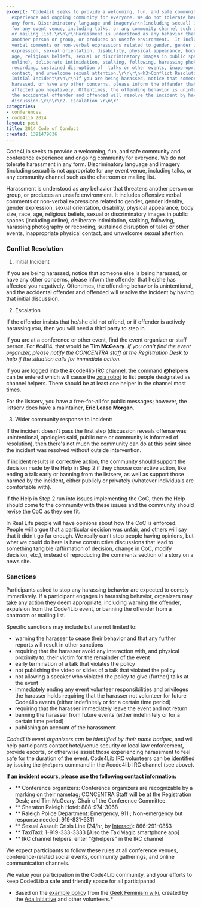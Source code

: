 ```yaml
---
excerpt: "Code4Lib seeks to provide a welcoming, fun, and safe community and conference
  experience and ongoing community for everyone. We do not tolerate harassment in
  any form. Discriminatory language and imagery\r\n(including sexual) is not appropriate
  for any event venue, including talks, or any community channel such as the chatroom
  or mailing list.\r\n\r\nHarassment is understood as any behavior that threatens
  another person or group, or produces an unsafe environment.  It includes offensive
  verbal comments or non-verbal expressions related to gender, gender identity, gender
  expression, sexual orientation, disability, physical appearance, body size, race,
  age, religious beliefs, sexual or discriminatory images in public spaces (including
  online), deliberate intimidation, stalking, following, harassing photography or
  recording, sustained disruption of  talks or other events, inappropriate physical
  contact, and unwelcome sexual attention.\r\n\r\n<h3>Conflict Resolution</h3>\r\n\r\n1.
  Initial Incident\r\n\r\nIf you are being harassed, notice that someone else is being
  harassed, or have any other concerns, please inform the offender that he/she has
  affected you negatively. Oftentimes, the offending behavior is unintentional, and
  the accidental offender and offended will resolve the incident by having that initial
  discussion.\r\n\r\n2. Escalation \r\n\r"
categories:
- conferences
- code4lib 2014
layout: post
title: 2014 Code of Conduct
created: 1391479836
---
```

Code4Lib seeks to provide a welcoming, fun, and safe community and conference experience and ongoing community for everyone. We do not tolerate harassment in any form. Discriminatory language and imagery
(including sexual) is not appropriate for any event venue, including talks, or any community channel such as the chatroom or mailing list.

Harassment is understood as any behavior that threatens another person or group, or produces an unsafe environment.  It includes offensive verbal comments or non-verbal expressions related to gender, gender identity, gender expression, sexual orientation, disability, physical appearance, body size, race, age, religious beliefs, sexual or discriminatory images in public spaces (including online), deliberate intimidation, stalking, following, harassing photography or recording, sustained disruption of  talks or other events, inappropriate physical contact, and unwelcome sexual attention.

<h3>Conflict Resolution</h3>

1. Initial Incident

If you are being harassed, notice that someone else is being harassed, or have any other concerns, please inform the offender that he/she has affected you negatively. Oftentimes, the offending behavior is unintentional, and the accidental offender and offended will resolve the incident by having that initial discussion.

2. Escalation 

If the offender insists that he/she did not offend, or if offender is actively harassing you, then you will need a third party to step in.

If you are at a conference or other event, find the event organizer or staff person. For #c4l14, that would be <b>Tim McGeary</b>. <i>If you can't find the event organizer, please notify the CONCENTRA staff at the Registration Desk to help if the situation calls for immediate action.</i>

If you are logged into the <a href="http://code4lib.org/irc">#code4lib IRC channel</a>, the command <b>@helpers</b> can be entered which will cause the <a href="http://wiki.code4lib.org/index.php/Zoia_or_the_Code4Lib_IRC_bot">zoia robot</a> to list people designated as channel helpers. There should be at least one helper in the channel most times.

For the listserv, you have a free-for-all for public messages; however, the listserv does have a maintainer, <b>Eric Lease Morgan</b>.

3. Wider community response to Incident:

If the incident doesn't pass the first step (discussion reveals offense was unintentional, apologies said, public note or community is informed of resolution), then there's not much the community can do at this point since the incident was resolved without outside intervention.

If incident results in corrective action, the community should support the decision made by the Help in Step 2 if they choose corrective action, like ending a talk early or banning from the listserv, as well as support those harmed by the incident, either publicly or privately (whatever individuals are comfortable with).

If the Help in Step 2 run into issues implementing the CoC, then the Help should come to the community with these issues and the community should revise the CoC as they see fit.

In Real Life people will have opinions about how the CoC is enforced. People will argue that a particular decision was unfair, and others will say that it didn't go far enough. We really can't stop people having opinions, but what we could do here is have constructive discussions that lead to something tangible (affirmation of decision, change in CoC, modify decision, etc,), instead of reproducing the comments section of a story on a news site.

<h3>Sanctions</h3>

Participants asked to stop any harassing behavior are expected to comply immediately.  If a participant engages in harassing behavior, organizers may take any action they deem appropriate, including warning the offender, expulsion from the Code4Lib event, or banning the offender from a chatroom or mailing list.

Specific sanctions may include but are not limited to:

* warning the harasser to cease their behavior and that any further reports will result in other sanctions
* requiring that the harasser avoid any interaction with, and physical proximity to, their victim for the remainder of the event
* early termination of a talk that violates the policy
* not publishing the video or slides of a talk that violated the policy
* not allowing a speaker who violated the policy to give (further) talks at the event
* immediately ending any event volunteer responsibilities and privileges the harasser holds requiring that the harasser not volunteer for future Code4lib events (either indefinitely or for a certain time period)
* requiring that the harasser immediately leave the event and not return
* banning the harasser from future events (either indefinitely or for a certain time period)
* publishing an account of the harassment

<i>Code4Lib event organizers can be identified by their name badges</i>, and will help participants contact hotel/venue security or local law enforcement, provide escorts, or otherwise assist those experiencing harassment to feel safe for the duration of the event. Code4Lib IRC volunteers can be identified by issuing the `@helpers` command in the #code4lib IRC channel (see above).

<b>If an incident occurs, please use the following contact information:</b>

* ** Conference organizers: Conference organizers are recognizable by a marking on their nametag; CONCENTRA Staff will be at the Registration Desk; and Tim McGeary, Chair of the Conference Committee.
* ** Sheraton Raleigh Hotel: 888-974-3068
* ** Raleigh Police Department: Emergency, 911 ; Non-emergency but response needed: 919-831-6311
* ** Sexual Assault Crisis Line (24/hr, by <a href="http://www.interactofwake.org/">Interact</a>): 866-291-0853 
* ** TaxiTaxi: 1-919-333-3333 [Also the TaxiMagic smartphone app]
* ** IRC channel helpers: enter "@helpers" in the IRC channel

We expect participants to follow these rules at all conference venues, conference-related social events, community gatherings, and online communication channels.

We value your participation in the Code4Lib community, and your efforts to keep Code4Lib a safe and friendly space for all participants!

* Based on the <a  href="http://geekfeminism.wikia.com/wiki/Conference_anti-harassment">example policy</a> from the <a href="http://geekfeminism.wikia.com/">Geek Feminism wiki</a>, created by the <a href="http://adainitiative.org/">Ada Initiative</a> and other volunteers.*
